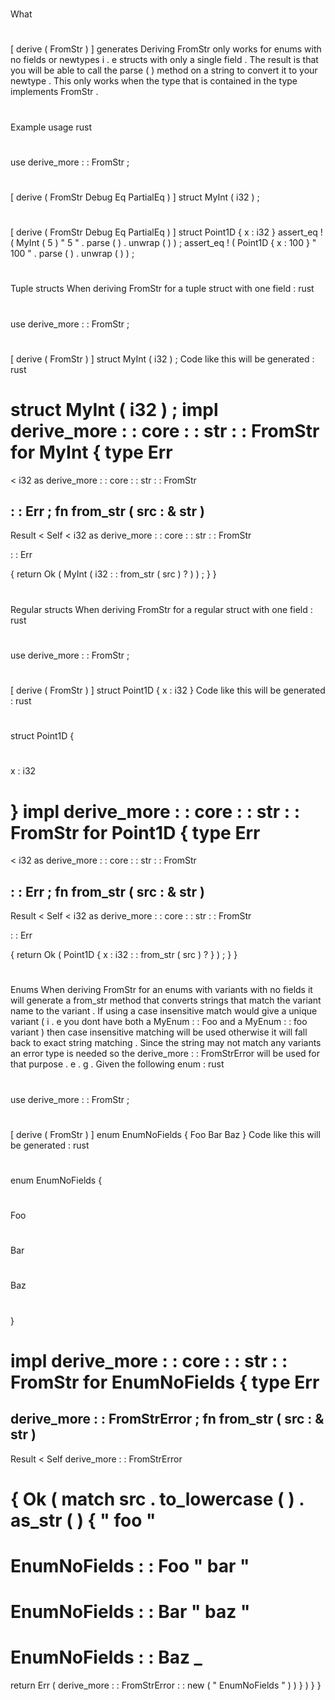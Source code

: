 #
What
#
[
derive
(
FromStr
)
]
generates
Deriving
FromStr
only
works
for
enums
with
no
fields
or
newtypes
i
.
e
structs
with
only
a
single
field
.
The
result
is
that
you
will
be
able
to
call
the
parse
(
)
method
on
a
string
to
convert
it
to
your
newtype
.
This
only
works
when
the
type
that
is
contained
in
the
type
implements
FromStr
.
#
#
Example
usage
rust
#
use
derive_more
:
:
FromStr
;
#
#
[
derive
(
FromStr
Debug
Eq
PartialEq
)
]
struct
MyInt
(
i32
)
;
#
[
derive
(
FromStr
Debug
Eq
PartialEq
)
]
struct
Point1D
{
x
:
i32
}
assert_eq
!
(
MyInt
(
5
)
"
5
"
.
parse
(
)
.
unwrap
(
)
)
;
assert_eq
!
(
Point1D
{
x
:
100
}
"
100
"
.
parse
(
)
.
unwrap
(
)
)
;
#
#
Tuple
structs
When
deriving
FromStr
for
a
tuple
struct
with
one
field
:
rust
#
use
derive_more
:
:
FromStr
;
#
#
[
derive
(
FromStr
)
]
struct
MyInt
(
i32
)
;
Code
like
this
will
be
generated
:
rust
#
struct
MyInt
(
i32
)
;
impl
derive_more
:
:
core
:
:
str
:
:
FromStr
for
MyInt
{
type
Err
=
<
i32
as
derive_more
:
:
core
:
:
str
:
:
FromStr
>
:
:
Err
;
fn
from_str
(
src
:
&
str
)
-
>
Result
<
Self
<
i32
as
derive_more
:
:
core
:
:
str
:
:
FromStr
>
:
:
Err
>
{
return
Ok
(
MyInt
(
i32
:
:
from_str
(
src
)
?
)
)
;
}
}
#
#
Regular
structs
When
deriving
FromStr
for
a
regular
struct
with
one
field
:
rust
#
use
derive_more
:
:
FromStr
;
#
#
[
derive
(
FromStr
)
]
struct
Point1D
{
x
:
i32
}
Code
like
this
will
be
generated
:
rust
#
struct
Point1D
{
#
x
:
i32
#
}
impl
derive_more
:
:
core
:
:
str
:
:
FromStr
for
Point1D
{
type
Err
=
<
i32
as
derive_more
:
:
core
:
:
str
:
:
FromStr
>
:
:
Err
;
fn
from_str
(
src
:
&
str
)
-
>
Result
<
Self
<
i32
as
derive_more
:
:
core
:
:
str
:
:
FromStr
>
:
:
Err
>
{
return
Ok
(
Point1D
{
x
:
i32
:
:
from_str
(
src
)
?
}
)
;
}
}
#
#
Enums
When
deriving
FromStr
for
an
enums
with
variants
with
no
fields
it
will
generate
a
from_str
method
that
converts
strings
that
match
the
variant
name
to
the
variant
.
If
using
a
case
insensitive
match
would
give
a
unique
variant
(
i
.
e
you
dont
have
both
a
MyEnum
:
:
Foo
and
a
MyEnum
:
:
foo
variant
)
then
case
insensitive
matching
will
be
used
otherwise
it
will
fall
back
to
exact
string
matching
.
Since
the
string
may
not
match
any
variants
an
error
type
is
needed
so
the
derive_more
:
:
FromStrError
will
be
used
for
that
purpose
.
e
.
g
.
Given
the
following
enum
:
rust
#
use
derive_more
:
:
FromStr
;
#
#
[
derive
(
FromStr
)
]
enum
EnumNoFields
{
Foo
Bar
Baz
}
Code
like
this
will
be
generated
:
rust
#
enum
EnumNoFields
{
#
Foo
#
Bar
#
Baz
#
}
#
impl
derive_more
:
:
core
:
:
str
:
:
FromStr
for
EnumNoFields
{
type
Err
=
derive_more
:
:
FromStrError
;
fn
from_str
(
src
:
&
str
)
-
>
Result
<
Self
derive_more
:
:
FromStrError
>
{
Ok
(
match
src
.
to_lowercase
(
)
.
as_str
(
)
{
"
foo
"
=
>
EnumNoFields
:
:
Foo
"
bar
"
=
>
EnumNoFields
:
:
Bar
"
baz
"
=
>
EnumNoFields
:
:
Baz
_
=
>
return
Err
(
derive_more
:
:
FromStrError
:
:
new
(
"
EnumNoFields
"
)
)
}
)
}
}
